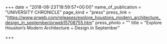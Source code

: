 +++
date = "2018-08-23T18:59:57+00:00"
name_of_publication = "UNIVERSITY CHRONICLE"
page_kind = "press"
press_link = "https://www.prweb.com/releases/explore_houstons_modern_architecture_design_in_september/prweb15708755.htm"
press_photo = ""
title = "Explore Houston’s Modern Architecture + Design in September"

+++